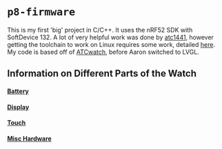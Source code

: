 # `p8-firmware`
This is my first 'big' project in C/C++. It uses the nRF52 SDK with SoftDevice 132. A lot of very helpful work was done by [atc1441](https://github.com/0x416c6578), however getting the toolchain to work on Linux requires some work, detailed [here](linux-tutorial.md).  
My code is based off of [ATCwatch](https://github.com/atc1441/ATCwatch), before Aaron switched to LVGL.  
## Information on Different Parts of the Watch
#### [Battery](p8-bat.md)
#### [Display](p8-disp.md)
#### [Touch](p8-touch.md)
#### [Misc Hardware](p8-misc.md)